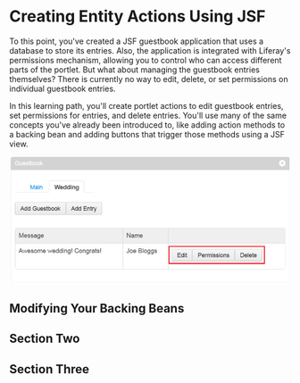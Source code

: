 # Creating Entity Actions Using JSF

To this point, you've created a JSF guestbook application that uses a database
to store its entries. Also, the application is integrated with Liferay's
permissions mechanism, allowing you to control who can access different parts of
the portlet. But what about managing the guestbook entries themselves? There is
currently no way to edit, delete, or set permissions on individual guestbook
entries. 

In this learning path, you'll create portlet actions to edit guestbook entries,
set permissions for entries, and delete entries. You'll use many of the same
concepts you've already been introduced to, like adding action methods to a
backing bean and adding buttons that trigger those methods using a JSF view. 

![Figure 1: In this learning path, you'll add the *Edit*, *Permissions*, and *Delete* buttons.](../../images/edit-permissions-delete.png)

## Modifying Your Backing Beans


## Section Two


## Section Three
